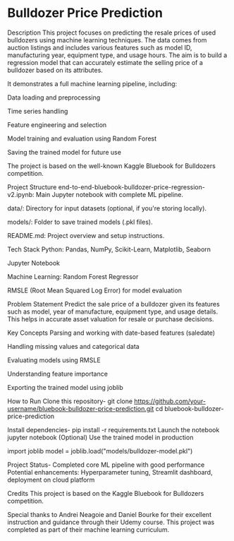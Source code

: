 # Bulldozer Price Prediction
Description
This project focuses on predicting the resale prices of used bulldozers using machine learning techniques. The data comes from auction listings and includes various features such as model ID, manufacturing year, equipment type, and usage hours. The aim is to build a regression model that can accurately estimate the selling price of a bulldozer based on its attributes.

It demonstrates a full machine learning pipeline, including:

Data loading and preprocessing

Time series handling

Feature engineering and selection

Model training and evaluation using Random Forest

Saving the trained model for future use

The project is based on the well-known Kaggle Bluebook for Bulldozers competition.

Project Structure
end-to-end-bluebook-bulldozer-price-regression-v2.ipynb: Main Jupyter notebook with complete ML pipeline.

data/: Directory for input datasets (optional, if you're storing locally).

models/: Folder to save trained models (.pkl files).

README.md: Project overview and setup instructions.

Tech Stack
Python: Pandas, NumPy, Scikit-Learn, Matplotlib, Seaborn

Jupyter Notebook

Machine Learning: Random Forest Regressor

RMSLE (Root Mean Squared Log Error) for model evaluation

Problem Statement
Predict the sale price of a bulldozer given its features such as model, year of manufacture, equipment type, and usage details. This helps in accurate asset valuation for resale or purchase decisions.

Key Concepts
Parsing and working with date-based features (saledate)

Handling missing values and categorical data

Evaluating models using RMSLE

Understanding feature importance

Exporting the trained model using joblib

How to Run
Clone this repository-
git clone https://github.com/your-username/bluebook-bulldozer-price-prediction.git
cd bluebook-bulldozer-price-prediction

Install dependencies-
pip install -r requirements.txt
Launch the notebook
jupyter notebook
(Optional) Use the trained model in production


import joblib
model = joblib.load("models/bulldozer-model.pkl")

Project Status-
Completed core ML pipeline with good performance
Potential enhancements: Hyperparameter tuning, Streamlit dashboard, deployment on cloud platform

Credits
This project is based on the Kaggle Bluebook for Bulldozers competition.

Special thanks to Andrei Neagoie and Daniel Bourke for their excellent instruction and guidance through their Udemy course. This project was completed as part of their machine learning curriculum.

